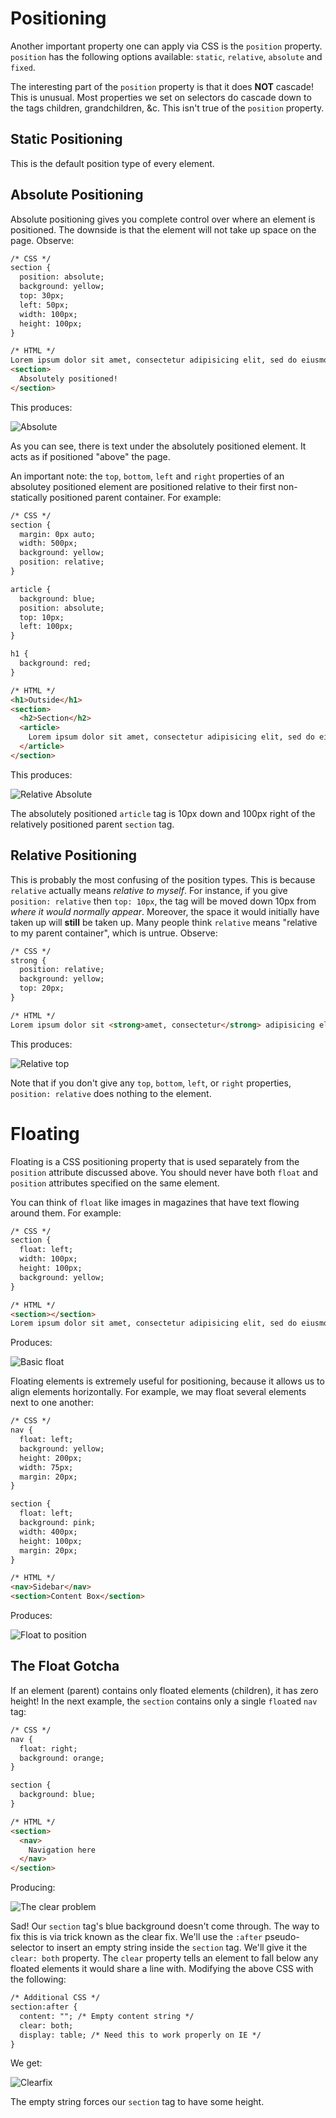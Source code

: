# Positioning

Another important property one can apply via CSS is the `position` property. `position` has the following options available: `static`, `relative`, `absolute` and `fixed`.

The interesting part of the `position` property is that it does **NOT** cascade! This is unusual. Most properties we set on selectors do cascade down to the tags children, grandchildren, &c. This isn't true of the `position` property.

## Static Positioning
This is the default position type of every element.

## Absolute Positioning

Absolute positioning gives you complete control over where an element is positioned. The downside is that the element will not take up space on the page. Observe:

```html
/* CSS */
section {
  position: absolute;
  background: yellow;
  top: 30px;
  left: 50px;
  width: 100px;
  height: 100px;
}

/* HTML */
Lorem ipsum dolor sit amet, consectetur adipisicing elit, sed do eiusmod tempor incididunt ut labore et dolore magna aliqua. Ut enim ad minim veniam, quis nostrud exercitation ullamco laboris nisi ut aliquip ex ea commodo consequat. Duis aute irure dolor in reprehenderit in voluptate velit esse cillum dolore eu fugiat nulla pariatur. Excepteur sint occaecat cupidatat non proident, sunt in culpa qui officia deserunt mollit anim id est laborum.
<section>
  Absolutely positioned!
</section>
```

This produces:

![Absolute](./images/absolute-nospace.png?raw=true)

As you can see, there is text under the absolutely positioned element. It acts as if positioned "above" the page.

An important note: the `top`, `bottom`, `left` and `right` properties of an absolutey positioned element are positioned relative to their first non-statically positioned parent container. For example:

```html
/* CSS */
section {
  margin: 0px auto;
  width: 500px;
  background: yellow;
  position: relative;
}

article {
  background: blue;
  position: absolute;
  top: 10px;
  left: 100px;
}

h1 {
  background: red;
}

/* HTML */
<h1>Outside</h1>
<section>
  <h2>Section</h2>
  <article>
    Lorem ipsum dolor sit amet, consectetur adipisicing elit, sed do eiusmod tempor incididunt ut labore et dolore magna aliqua. Ut enim ad minim veniam, quis nostrud exercitation ullamco laboris nisi ut aliquip ex ea commodo consequat. Duis aute irure dolor in reprehenderit in voluptate velit esse cillum dolore eu fugiat nulla pariatur. Excepteur sint occaecat cupidatat non proident, sunt in culpa qui officia deserunt mollit anim id est laborum.
  </article>
</section>
```

This produces:

![Relative Absolute](./images/relative-absolute.png?raw=true)

The absolutely positioned `article` tag is 10px down and 100px right of the relatively positioned parent `section` tag.

## Relative Positioning
This is probably the most confusing of the position types. This is because `relative` actually means _relative to myself_. For instance, if you give `position: relative` then `top: 10px`, the tag will be moved down 10px from _where it would normally appear_. Moreover, the space it would initially have taken up will **still** be taken up. Many people think `relative` means "relative to my parent container", which is untrue. Observe:

```html
/* CSS */
strong {
  position: relative;
  background: yellow;
  top: 20px;
}

/* HTML */
Lorem ipsum dolor sit <strong>amet, consectetur</strong> adipisicing elit, sed do eiusmod tempor incididunt...
```

This produces:

![Relative top](./images/position-relative.png?raw=true)

Note that if you don't give any `top`, `bottom`, `left`, or `right` properties, `position: relative` does nothing to the element.

# Floating
Floating is a CSS positioning property that is used separately from the `position` attribute discussed above. You should never have both `float` and `position` attributes specified on the same element.

You can think of `float` like images in magazines that have text flowing around them. For example:

```html
/* CSS */
section {
  float: left;
  width: 100px;
  height: 100px;
  background: yellow;
}

/* HTML */
<section></section>
Lorem ipsum dolor sit amet, consectetur adipisicing elit, sed do eiusmod tempor incididunt ut labore et dolore magna aliqua. Ut enim ad minim veniam, quis nostrud exercitation ullamco laboris nisi ut aliquip ex ea commodo consequat. Duis aute irure dolor in reprehenderit in voluptate velit esse cillum dolore eu fugiat nulla pariatur. Excepteur sint occaecat cupidatat non proident, sunt in culpa qui officia deserunt mollit anim id est laborum.
```

Produces:

![Basic float](./images/basic-float.png?raw=true)

Floating elements is extremely useful for positioning, because it allows us to align elements horizontally. For example, we may float several elements next to one another:

```html
/* CSS */
nav {
  float: left;
  background: yellow;
  height: 200px;
  width: 75px;
  margin: 20px;
}

section {
  float: left;
  background: pink;
  width: 400px;
  height: 100px;
  margin: 20px;
}

/* HTML */
<nav>Sidebar</nav>
<section>Content Box</section>
```
Produces:

![Float to position](./images/float-position.png?raw=true)

## The Float Gotcha

If an element (parent) contains only floated elements (children), it has zero height! In the next example, the `section` contains only a single `float`ed `nav` tag:

```html
/* CSS */
nav {
  float: right;
  background: orange;
}

section {
  background: blue;
}

/* HTML */
<section>
  <nav>
    Navigation here
  </nav>
</section>
```
Producing:

![The clear problem](./images/clear-problem.png?raw=true)

Sad! Our `section` tag's blue background doesn't come through. The way to fix this is via trick known as the clear fix. We'll use the `:after` pseudo-selector to insert an empty string inside the `section` tag. We'll give it the `clear: both` property. The `clear` property tells an element to fall below any floated elements it would share a line with. Modifying the above CSS with the following:

```html
/* Additional CSS */
section:after {
  content: ""; /* Empty content string */
  clear: both;
  display: table; /* Need this to work properly on IE */
}
```

We get:

![Clearfix](./images/clearfix.png?raw=true)

The empty string forces our `section` tag to have some height.
